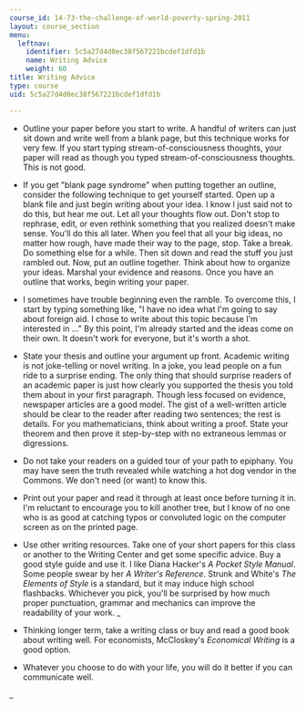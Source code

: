```yaml
---
course_id: 14-73-the-challenge-of-world-poverty-spring-2011
layout: course_section
menu:
  leftnav:
    identifier: 5c5a27d4d0ec38f567221bcdef1dfd1b
    name: Writing Advice
    weight: 60
title: Writing Advice
type: course
uid: 5c5a27d4d0ec38f567221bcdef1dfd1b

---
```


*   Outline your paper before you start to write. A handful of writers can just sit down and write well from a blank page, but this technique works for very few. If you start typing stream-of-consciousness thoughts, your paper will read as though you typed stream-of-consciousness thoughts. This is not good.
*   If you get "blank page syndrome" when putting together an outline, consider the following technique to get yourself started. Open up a blank file and just begin writing about your idea. I know I just said not to do this, but hear me out. Let all your thoughts flow out. Don't stop to rephrase, edit, or even rethink something that you realized doesn't make sense. You'll do this all later. When you feel that all your big ideas, no matter how rough, have made their way to the page, stop. Take a break. Do something else for a while. Then sit down and read the stuff you just rambled out. Now, put an outline together. Think about how to organize your ideas. Marshal your evidence and reasons. Once you have an outline that works, begin writing your paper.
*   I sometimes have trouble beginning even the ramble. To overcome this, I start by typing something like, "I have no idea what I'm going to say about foreign aid. I chose to write about this topic because I'm interested in …" By this point, I'm already started and the ideas come on their own. It doesn't work for everyone, but it's worth a shot.
*   State your thesis and outline your argument up front. Academic writing is not joke-telling or novel writing. In a joke, you lead people on a fun ride to a surprise ending. The only thing that should surprise readers of an academic paper is just how clearly you supported the thesis you told them about in your first paragraph. Though less focused on evidence, newspaper articles are a good model. The gist of a well-written article should be clear to the reader after reading two sentences; the rest is details. For you mathematicians, think about writing a proof. State your theorem and then prove it step-by-step with no extraneous lemmas or digressions.
*   Do not take your readers on a guided tour of your path to epiphany. You may have seen the truth revealed while watching a hot dog vendor in the Commons. We don't need (or want) to know this.
*   Print out your paper and read it through at least once before turning it in. I'm reluctant to encourage you to kill another tree, but I know of no one who is as good at catching typos or convoluted logic on the computer screen as on the printed page.
*   Use other writing resources. Take one of your short papers for this class or another to the Writing Center and get some specific advice. Buy a good style guide and use it. I like Diana Hacker's _A Pocket Style Manual_. Some people swear by her _A Writer's Reference_. Strunk and White's _The Elements of Style_ is a standard, but it may induce high school flashbacks. Whichever you pick, you'll be surprised by how much proper punctuation, grammar and mechanics can improve the readability of your work.
_

*   Thinking longer term, take a writing class or buy and read a good book about writing well. For economists, McCloskey's _Economical Writing_ is a good option.
*   Whatever you choose to do with your life, you will do it better if you can communicate well.

_